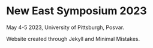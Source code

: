 # New East Symposium 2023 

May 4-5 2023, University of Pittsburgh, Posvar. 

Website created through Jekyll and Minimal Mistakes. 
